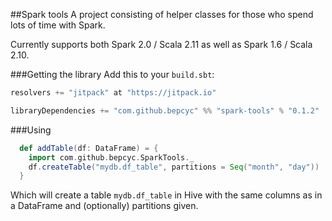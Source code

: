 ##Spark tools
A project consisting of helper classes for those who spend lots of time with Spark.

Currently supports both Spark 2.0 / Scala 2.11 as well as Spark 1.6 / Scala 2.10.

###Getting the library
Add this to your `build.sbt`:

```scala
resolvers += "jitpack" at "https://jitpack.io"

libraryDependencies += "com.github.bepcyc" %% "spark-tools" % "0.1.2"
```

###Using

```scala
  def addTable(df: DataFrame) = {
    import com.github.bepcyc.SparkTools._
    df.createTable("mydb.df_table", partitions = Seq("month", "day"))
  }
```

Which will create a table `mydb.df_table` in Hive with the same columns as in a DataFrame and (optionally) partitions given.
